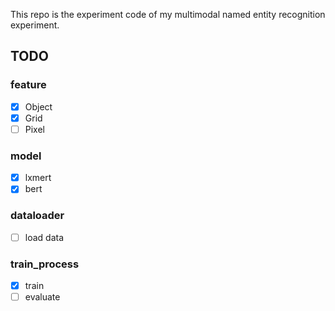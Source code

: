 This repo is the experiment code of my multimodal named entity recognition experiment.

## TODO

### feature
- [x] Object
- [x] Grid
- [ ] Pixel

### model
- [x] lxmert
- [x] bert

### dataloader
- [ ] load data

### train_process
- [x] train
- [ ] evaluate
